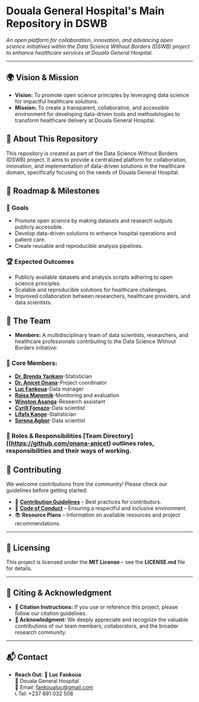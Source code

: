 # Douala General Hospital's Main Repository in DSWB

*An open platform for collaboration, innovation, and advancing open science initiatives within the Data Science Without Borders (DSWB) project to enhance healthcare services at Douala General Hospital.*  

---

## 🌍 Vision & Mission

- **Vision:** To promote open science principles by leveraging data science for impactful healthcare solutions.
- **Mission:** To create a transparent, collaborative, and accessible environment for developing data-driven tools and methodologies to transform healthcare delivery at Douala General Hospital.

## 📌 About This Repository

This repository is created as part of the Data Science Without Borders (DSWB) project. It aims to provide a centralized platform for collaboration, innovation, and implementation of data-driven solutions in the healthcare domain, specifically focusing on the needs of Douala General Hospital.

## 📅 Roadmap & Milestones

### **🎯 Goals**
- Promote open science by making datasets and research outputs publicly accessible.
- Develop data-driven solutions to enhance hospital operations and patient care.
- Create reusable and reproducible analysis pipelines.
  
### **🏆 Expected Outcomes**
- Publicly available datasets and analysis scripts adhering to open science principles.
- Scalable and reproducible solutions for healthcare challenges.
- Improved collaboration between researchers, healthcare providers, and data scientists.

## 👥 The Team

- **Members:** A multidisciplinary team of data scientists, researchers, and healthcare professionals contributing to the Data Science Without Borders initiative:
### **📌 Core Members:**
- **[Dr. Brenda Yankam](https://github.com/BrendaYankam/BrendaYankam)**-Statistician
- **[Dr. Anicet Onana](https://github.com/onana-anicet)**-Project coordinator
- **[Luc Fankoua](https://github.com/Luc-baudoin237)**-Data manager
- **[Raisa Manemik](https://github.com/ManemikRaissa)**-Monitoring and evaluation
- **[Winston Asanga](https://github.com/ngu6768)**-Research assistant
- **[Cyrill Fomazo](https://github.com/briceket23)**-Data scientist
- **[Lifafa Kange](https://github.com/LifafaKange)**-Statistician
- **[Serena Agbor](https://github.com/serena-create)**-Data scientist


### **🔹 Roles & Responsibilities** [Team Directory]((https://github.com/onana-anicet) outlines roles, responsibilities and their ways of working.

## 🤝 Contributing

We welcome contributions from the community! Please check our guidelines before getting started:

- 📜 **[Contribution Guidelines](https://github.com/aphrc-dswb/Douala-General-Hospital-DSWB/blob/main/CONTRIBUTING.md)** – Best practices for contributors.
- 🚦 **[Code of Conduct](https://github.com/aphrc-dswb/Douala-General-Hospital-DSWB/blob/main/CODE_OF_CONDUCT.md)** – Ensuring a respectful and inclusive environment.
- 📚 **Resource Plans** – Information on available resources and project recommendations.

---
## 📜 Licensing

This project is licensed under the **MIT License** – see the **LICENSE.md** file for details.

---
## 📖 Citing & Acknowledgment

- **📑 Citation Instructions:** If you use or reference this project, please follow our citation guidelines.
- **🙏 Acknowledgment:** We deeply appreciate and recognize the valuable contributions of our team members, collaborators, and the broader research community.

---
## 📬 Contact

- **Reach Out:** 
📩 **Luc Fankoua**  
🏥 Douala General Hospital  
📧 Email: [fankoualuc@gmail.com](mailto:fankoualuc@gmail.com)  
📞 Tel: +237 691 032 508

